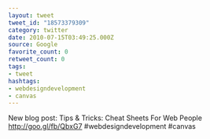 ```yaml
---
layout: tweet
tweet_id: "18573379309"
category: twitter
date: 2010-07-15T03:49:25.000Z
source: Google
favorite_count: 0
retweet_count: 0
tags:
- tweet
hashtags:
- webdesigndevelopment
- canvas
---
```


New blog post:  Tips & Tricks: Cheat Sheets For Web People http://goo.gl/fb/QbxG7 #webdesigndevelopment #canvas
